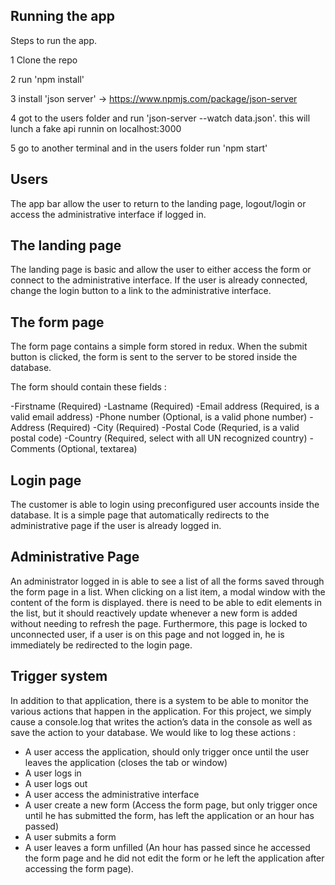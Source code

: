 ## Running the app
Steps to run the app.

1 Clone the repo

2 run 'npm install'

3 install 'json server'  ->  https://www.npmjs.com/package/json-server

4 got to the users folder and run 'json-server --watch  data.json'. this will lunch a fake api runnin on localhost:3000

5 go to another terminal and in the users folder run 'npm start'


## Users 

The app bar allow the user to return to the landing page, logout/login or access the administrative interface if logged in.

## The landing page
The landing page is basic and allow the user to either access the form or connect to the administrative interface. If the user is already connected, change the login button to a link to the administrative interface.

## The form page
The form page contains a simple form stored in redux. When the submit button is clicked, the form is sent to the server to be stored inside the database.

The form should contain these fields :

-Firstname (Required)
-Lastname (Required)
-Email address (Required, is a valid email address)
-Phone number (Optional, is a valid phone number)
-Address (Required)
-City (Required)
-Postal Code (Requried, is a valid postal code)
-Country (Required, select with all UN recognized country)
-Comments (Optional, textarea)
         
## Login page
The customer is able to login using preconfigured user accounts inside the database.
It is a simple page that automatically redirects to the administrative page if the user is already logged in.

## Administrative Page
An administrator logged in is able to see a list of all the forms saved through the form page in a list. When clicking on a list item, a modal window with the content of the form is displayed.
there is need to be able to edit elements in the list, but it should reactively update whenever a new form is added without needing to refresh the page.
Furthermore, this page is locked to unconnected user, if a user is on this page and not logged in, he is immediately be redirected to the login page.

## Trigger system
In addition to that application, there is a system to be able to monitor the various actions that happen in the application. For this project, we simply cause a console.log that writes the action’s data in the console as well as save the action to your database. We would like to log these actions :

- A user access the application, should only trigger once until the user leaves the application (closes the tab or window)
- A user logs in
- A user logs out
- A user access the administrative interface
- A user create a new form (Access the form page, but only trigger once until he has submitted the form, has left the application or an hour has passed)
- A user submits a form
- A user leaves a form unfilled (An hour has passed since he accessed the form page and he did not edit the form or he left the application after accessing the form page).


